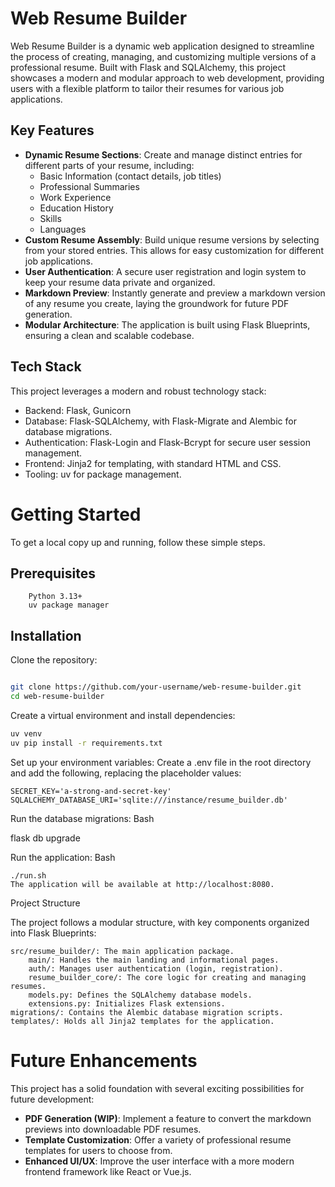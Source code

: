 # Web Resume Builder

Web Resume Builder is a dynamic web application designed to streamline the process of creating, managing, and customizing multiple versions of a professional resume. Built with Flask and SQLAlchemy, this project showcases a modern and modular approach to web development, providing users with a flexible platform to tailor their resumes for various job applications.

## Key Features

- **Dynamic Resume Sections**: Create and manage distinct entries for different parts of your resume, including:
    - Basic Information (contact details, job titles)
    - Professional Summaries
    - Work Experience
    - Education History
    - Skills
    - Languages
- **Custom Resume Assembly**: Build unique resume versions by selecting from your stored entries. This allows for easy customization for different job applications.
- **User Authentication**: A secure user registration and login system to keep your resume data private and organized.
- **Markdown Preview**: Instantly generate and preview a markdown version of any resume you create, laying the groundwork for future PDF generation.
- **Modular Architecture**: The application is built using Flask Blueprints, ensuring a clean and scalable codebase.

## Tech Stack

This project leverages a modern and robust technology stack:
- Backend: Flask, Gunicorn
- Database: Flask-SQLAlchemy, with Flask-Migrate and Alembic for database migrations.
- Authentication: Flask-Login and Flask-Bcrypt for secure user session management.
- Frontend: Jinja2 for templating, with standard HTML and CSS.
- Tooling: uv for package management.

# Getting Started

To get a local copy up and running, follow these simple steps.

## Prerequisites
```
    Python 3.13+
    uv package manager
```

## Installation
Clone the repository:
```bash

git clone https://github.com/your-username/web-resume-builder.git
cd web-resume-builder
```

Create a virtual environment and install dependencies:
```bash
uv venv
uv pip install -r requirements.txt
```

Set up your environment variables:
Create a .env file in the root directory and add the following, replacing the placeholder values:
```
SECRET_KEY='a-strong-and-secret-key'
SQLALCHEMY_DATABASE_URI='sqlite:///instance/resume_builder.db'
```

Run the database migrations:
Bash

flask db upgrade

Run the application:
Bash

    ./run.sh
    The application will be available at http://localhost:8080.

Project Structure

The project follows a modular structure, with key components organized into Flask Blueprints:

    src/resume_builder/: The main application package.
        main/: Handles the main landing and informational pages.
        auth/: Manages user authentication (login, registration).
        resume_builder_core/: The core logic for creating and managing resumes.
        models.py: Defines the SQLAlchemy database models.
        extensions.py: Initializes Flask extensions.
    migrations/: Contains the Alembic database migration scripts.
    templates/: Holds all Jinja2 templates for the application.

# Future Enhancements

This project has a solid foundation with several exciting possibilities for future development:
- **PDF Generation (WIP)**: Implement a feature to convert the markdown previews into downloadable PDF resumes.
- **Template Customization**: Offer a variety of professional resume templates for users to choose from.
- **Enhanced UI/UX**: Improve the user interface with a more modern frontend framework like React or Vue.js.
